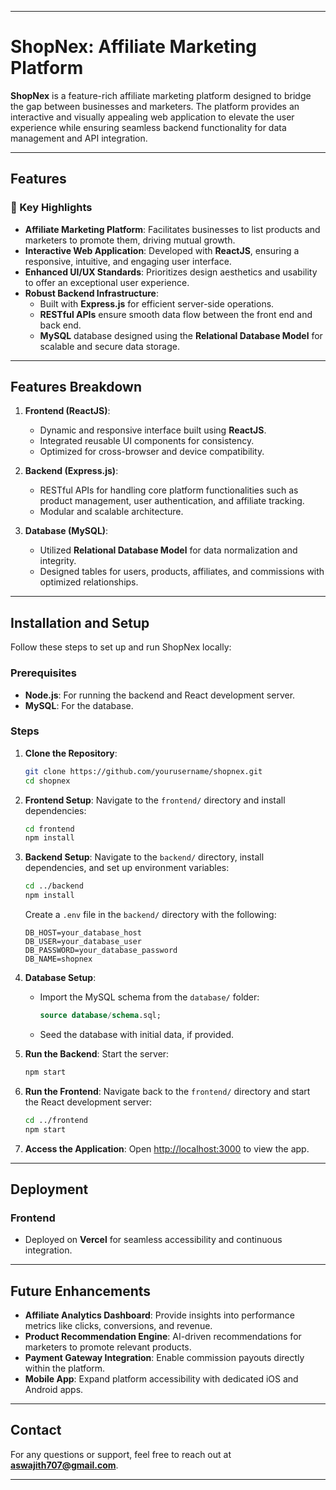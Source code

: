
---

# ShopNex: Affiliate Marketing Platform

**ShopNex** is a feature-rich affiliate marketing platform designed to bridge the gap between businesses and marketers. The platform provides an interactive and visually appealing web application to elevate the user experience while ensuring seamless backend functionality for data management and API integration.

---

## Features

### 🌟 Key Highlights
- **Affiliate Marketing Platform**: Facilitates businesses to list products and marketers to promote them, driving mutual growth.
- **Interactive Web Application**: Developed with **ReactJS**, ensuring a responsive, intuitive, and engaging user interface.
- **Enhanced UI/UX Standards**: Prioritizes design aesthetics and usability to offer an exceptional user experience.
- **Robust Backend Infrastructure**:
  - Built with **Express.js** for efficient server-side operations.
  - **RESTful APIs** ensure smooth data flow between the front end and back end.
  - **MySQL** database designed using the **Relational Database Model** for scalable and secure data storage.


---

## Features Breakdown

1. **Frontend (ReactJS)**:
   - Dynamic and responsive interface built using **ReactJS**.
   - Integrated reusable UI components for consistency.
   - Optimized for cross-browser and device compatibility.

2. **Backend (Express.js)**:
   - RESTful APIs for handling core platform functionalities such as product management, user authentication, and affiliate tracking.
   - Modular and scalable architecture.

3. **Database (MySQL)**:
   - Utilized **Relational Database Model** for data normalization and integrity.
   - Designed tables for users, products, affiliates, and commissions with optimized relationships.

---

## Installation and Setup

Follow these steps to set up and run ShopNex locally:

### Prerequisites
- **Node.js**: For running the backend and React development server.
- **MySQL**: For the database.

### Steps

1. **Clone the Repository**:
   ```bash
   git clone https://github.com/yourusername/shopnex.git
   cd shopnex
   ```

2. **Frontend Setup**:
   Navigate to the `frontend/` directory and install dependencies:
   ```bash
   cd frontend
   npm install
   ```

3. **Backend Setup**:
   Navigate to the `backend/` directory, install dependencies, and set up environment variables:
   ```bash
   cd ../backend
   npm install
   ```
   Create a `.env` file in the `backend/` directory with the following:
   ```
   DB_HOST=your_database_host
   DB_USER=your_database_user
   DB_PASSWORD=your_database_password
   DB_NAME=shopnex
   ```

4. **Database Setup**:
   - Import the MySQL schema from the `database/` folder:
     ```sql
     source database/schema.sql;
     ```
   - Seed the database with initial data, if provided.

5. **Run the Backend**:
   Start the server:
   ```bash
   npm start
   ```

6. **Run the Frontend**:
   Navigate back to the `frontend/` directory and start the React development server:
   ```bash
   cd ../frontend
   npm start
   ```

7. **Access the Application**:
   Open [http://localhost:3000](http://localhost:3000) to view the app.

---

## Deployment

### Frontend
- Deployed on **Vercel** for seamless accessibility and continuous integration.

---

## Future Enhancements

- **Affiliate Analytics Dashboard**: Provide insights into performance metrics like clicks, conversions, and revenue.
- **Product Recommendation Engine**: AI-driven recommendations for marketers to promote relevant products.
- **Payment Gateway Integration**: Enable commission payouts directly within the platform.
- **Mobile App**: Expand platform accessibility with dedicated iOS and Android apps.

---

## Contact

For any questions or support, feel free to reach out at **[aswajith707@gmail.com](mailto:aswajith707@gmail.com)**.

---
